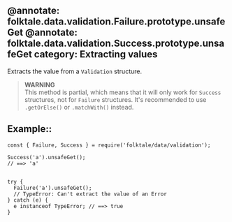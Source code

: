 @annotate: folktale.data.validation.Failure.prototype.unsafeGet
@annotate: folktale.data.validation.Success.prototype.unsafeGet
category: Extracting values
---

Extracts the value from a `Validation` structure.

> **WARNING**  
> This method is partial, which means that it will only work for `Success`
> structures, not for `Failure` structures. It's recommended to use `.getOrElse()`
> or `.matchWith()` instead.

## Example::

    const { Failure, Success } = require('folktale/data/validation');
    
    Success('a').unsafeGet();
    // ==> 'a'
    
    
    try {
      Failure('a').unsafeGet();
      // TypeError: Can't extract the value of an Error
    } catch (e) {
      e instanceof TypeError; // ==> true
    }
    
